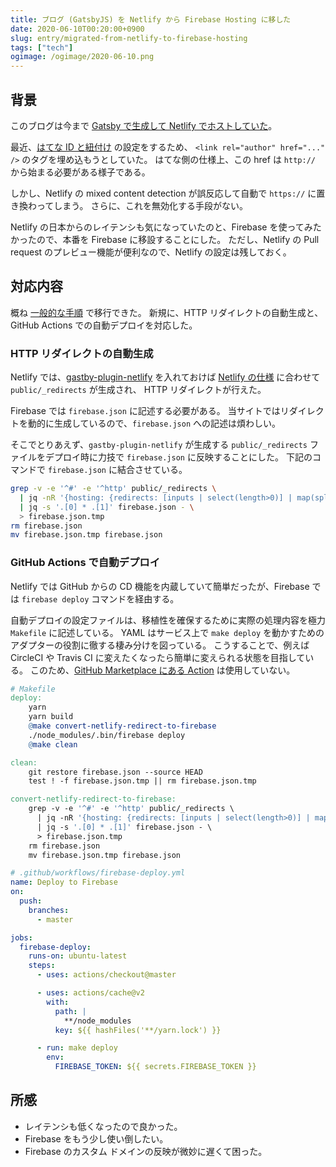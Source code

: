 ```yaml
---
title: ブログ (GatsbyJS) を Netlify から Firebase Hosting に移した
date: 2020-06-10T00:20:00+0900
slug: entry/migrated-from-netlify-to-firebase-hosting
tags: ["tech"]
ogimage: /ogimage/2020-06-10.png
---
```


## 背景

このブログは今まで [Gatsby で生成して Netlify でホストしていた](/entry/migrated-my-blog-to-gatsby/)。

最近、[はてな ID と紐付け](https://b.hatena.ne.jp/help/entry/pageowner) の設定をするため、
`<link rel="author" href="..." />` のタグを埋め込もうとしていた。
はてな側の仕様上、この href は `http://` から始まる必要がある様子である。

しかし、Netlify の mixed content detection が誤反応して自動で `https://` に置き換わってしまう。
さらに、これを無効化する手段がない。

Netlify の日本からのレイテンシも気になっていたのと、Firebase を使ってみたかったので、本番を Firebase に移設することにした。
ただし、Netlify の Pull request のプレビュー機能が便利なので、Netlify の設定は残しておく。

## 対応内容

概ね [一般的な手順](https://www.gatsbyjs.org/docs/deploying-to-firebase/) で移行できた。
新規に、HTTP リダイレクトの自動生成と、GitHub Actions での自動デプロイを対応した。

### HTTP リダイレクトの自動生成

Netlify では、[gastby-plugin-netlify](https://www.gatsbyjs.org/packages/gatsby-plugin-netlify/) を入れておけば
[Netlify の仕様](https://docs.netlify.com/routing/redirects/) に合わせて `public/_redirects` が生成され、
HTTP リダイレクトが行えた。

Firebase では `firebase.json` に記述する必要がある。
当サイトではリダイレクトを動的に生成しているので、`firebase.json` への記述は煩わしい。

そこでとりあえず、`gastby-plugin-netlify` が生成する `public/_redirects` ファイルをデプロイ時に力技で `firebase.json` に反映することにした。
下記のコマンドで `firebase.json` に結合させている。

```sh
grep -v -e '^#' -e '^http' public/_redirects \
  | jq -nR '{hosting: {redirects: [inputs | select(length>0)] | map(split("  ")) | map({"source": .[0], "destination": .[1], "type": .[2]})}}' \
  | jq -s '.[0] * .[1]' firebase.json - \
  > firebase.json.tmp
rm firebase.json
mv firebase.json.tmp firebase.json
```

### GitHub Actions で自動デプロイ

Netlify では GitHub からの CD 機能を内蔵していて簡単だったが、Firebase では `firebase deploy` コマンドを経由する。

自動デプロイの設定ファイルは、移植性を確保するために実際の処理内容を極力 `Makefile` に記述している。
YAML はサービス上で `make deploy` を動かすためのアダプターの役割に徹する棲み分けを図っている。
こうすることで、例えば CircleCI や Travis CI に変えたくなったら簡単に変えられる状態を目指している。
このため、[GitHub Marketplace にある Action](https://github.com/marketplace/actions/github-action-for-firebase)
は使用していない。

```Makefile
# Makefile
deploy:
	yarn
	yarn build
	@make convert-netlify-redirect-to-firebase
	./node_modules/.bin/firebase deploy
	@make clean

clean:
	git restore firebase.json --source HEAD
	test ! -f firebase.json.tmp || rm firebase.json.tmp

convert-netlify-redirect-to-firebase:
	grep -v -e '^#' -e '^http' public/_redirects \
	  | jq -nR '{hosting: {redirects: [inputs | select(length>0)] | map(split("  ")) | map({"source": .[0], "destination": .[1], "type": .[2]})}}' \
	  | jq -s '.[0] * .[1]' firebase.json - \
	  > firebase.json.tmp
	rm firebase.json
	mv firebase.json.tmp firebase.json
```

```yaml
# .github/workflows/firebase-deploy.yml
name: Deploy to Firebase
on:
  push:
    branches:
      - master

jobs:
  firebase-deploy:
    runs-on: ubuntu-latest
    steps:
      - uses: actions/checkout@master

      - uses: actions/cache@v2
        with:
          path: |
            **/node_modules
          key: ${{ hashFiles('**/yarn.lock') }}

      - run: make deploy
        env:
          FIREBASE_TOKEN: ${{ secrets.FIREBASE_TOKEN }}
```

## 所感

- レイテンシも低くなったので良かった。
- Firebase をもう少し使い倒したい。
- Firebase のカスタム ドメインの反映が微妙に遅くて困った。
